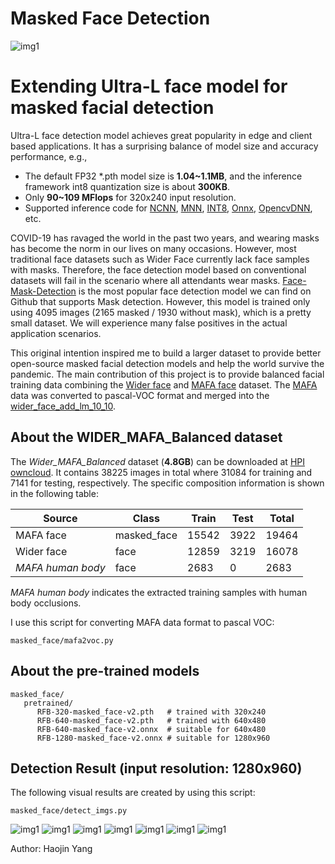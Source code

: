 # Masked Face Detection 

![img1](https://github.com/yanghaojin/Ultra-Light-Fast-Generic-Face-Detector-1MB/blob/master/masked_face/readme_imgs/img4.jpeg)

# Extending Ultra-L face model for masked facial detection

Ultra-L face detection model achieves great popularity in edge and client based applications. It has a surprising balance of model size and accuracy performance, e.g.,
- The default FP32 *.pth model size is **1.04~1.1MB**, and the inference framework int8 quantization size is about **300KB**.
- Only **90~109 MFlops** for 320x240 input resolution.
- Supported inference code for [NCNN](https://github.com/Linzaer/Ultra-Light-Fast-Generic-Face-Detector-1MB/tree/master/ncnn), [MNN](https://github.com/Linzaer/Ultra-Light-Fast-Generic-Face-Detector-1MB/tree/master/MNN), [INT8](https://github.com/Linzaer/Ultra-Light-Fast-Generic-Face-Detector-1MB/tree/master/MNN/model),
[Onnx](https://github.com/Linzaer/Ultra-Light-Fast-Generic-Face-Detector-1MB/tree/master/caffe), [OpencvDNN](https://github.com/Linzaer/Ultra-Light-Fast-Generic-Face-Detector-1MB/blob/master/caffe/ultra_face_opencvdnn_inference.py), etc.

COVID-19 has ravaged the world in the past two years, and wearing masks has become the norm in our lives on many occasions. However, most traditional face datasets such as Wider Face currently lack face samples with masks. Therefore, the face detection model based on conventional datasets will fail in the scenario where all attendants wear masks.
[Face-Mask-Detection](https://github.com/chandrikadeb7/Face-Mask-Detection) is the most popular face detection model we can find on Github that supports Mask detection. 
However, this model is trained only using 4095 images (2165 masked / 1930 without mask), which is a pretty small dataset. 
We will experience many false positives in the actual application scenarios.

This original intention inspired me to build a larger dataset to provide better open-source masked facial detection models and help the world survive the pandemic.
The main contribution of this project is to provide balanced facial training data combining the [Wider face](https://drive.google.com/open?id=1OBY-Pk5hkcVBX1dRBOeLI4e4OCvqJRnH) and [MAFA face](https://imsg.ac.cn/research/maskedface.html) dataset. The [MAFA](https://imsg.ac.cn/research/maskedface.html) data was converted to pascal-VOC format and merged into the [wider_face_add_lm_10_10](https://drive.google.com/open?id=1OBY-Pk5hkcVBX1dRBOeLI4e4OCvqJRnH).

## About the WIDER_MAFA_Balanced dataset
The *Wider_MAFA_Balanced* dataset (**4.8GB**) can be downloaded at [HPI owncloud](https://owncloud.hpi.de/s/L4MUGqrpeENLbSv).
It contains 38225 images in total where 31084 for training and 7141 for testing, respectively.
The specific composition information is shown in the following table:

Source| Class | Train | Test |Total|
----|------|-------|------|-----
MAFA face| masked_face | 15542 | 3922 | 19464 |
Wider face| face | 12859 | 3219 | 16078 |
*MAFA human body* | face | 2683 | 0 |2683
*MAFA human body* indicates the extracted training samples with human body occlusions.  

I use this script for converting MAFA data format to pascal VOC:
```Shell
masked_face/mafa2voc.py
```

## About the pre-trained models
```Shell
masked_face/
   pretrained/
      RFB-320-masked_face-v2.pth   # trained with 320x240
      RFB-640-masked_face-v2.pth   # trained with 640x480
      RFB-640-masked_face-v2.onnx  # suitable for 640x480
      RFB-1280-masked_face-v2.onnx # suitable for 1280x960
```

## Detection Result (input resolution: 1280x960)

The following visual results are created by using this script:
```Shell
masked_face/detect_imgs.py
```
![img1](https://github.com/yanghaojin/Ultra-Light-Fast-Generic-Face-Detector-1MB/blob/master/masked_face/readme_imgs/img1.jpeg)
![img1](https://github.com/yanghaojin/Ultra-Light-Fast-Generic-Face-Detector-1MB/blob/master/masked_face/readme_imgs/img2.jpeg)
![img1](https://github.com/yanghaojin/Ultra-Light-Fast-Generic-Face-Detector-1MB/blob/master/masked_face/readme_imgs/img3.jpg)
![img1](https://github.com/yanghaojin/Ultra-Light-Fast-Generic-Face-Detector-1MB/blob/master/masked_face/readme_imgs/img5.jpeg)
![img1](https://github.com/yanghaojin/Ultra-Light-Fast-Generic-Face-Detector-1MB/blob/master/masked_face/readme_imgs/img6.webp)
![img1](https://github.com/yanghaojin/Ultra-Light-Fast-Generic-Face-Detector-1MB/blob/master/masked_face/readme_imgs/img7.webp)
![img1](https://github.com/yanghaojin/Ultra-Light-Fast-Generic-Face-Detector-1MB/blob/master/masked_face/readme_imgs/img8.jpeg)

Author: Haojin Yang
